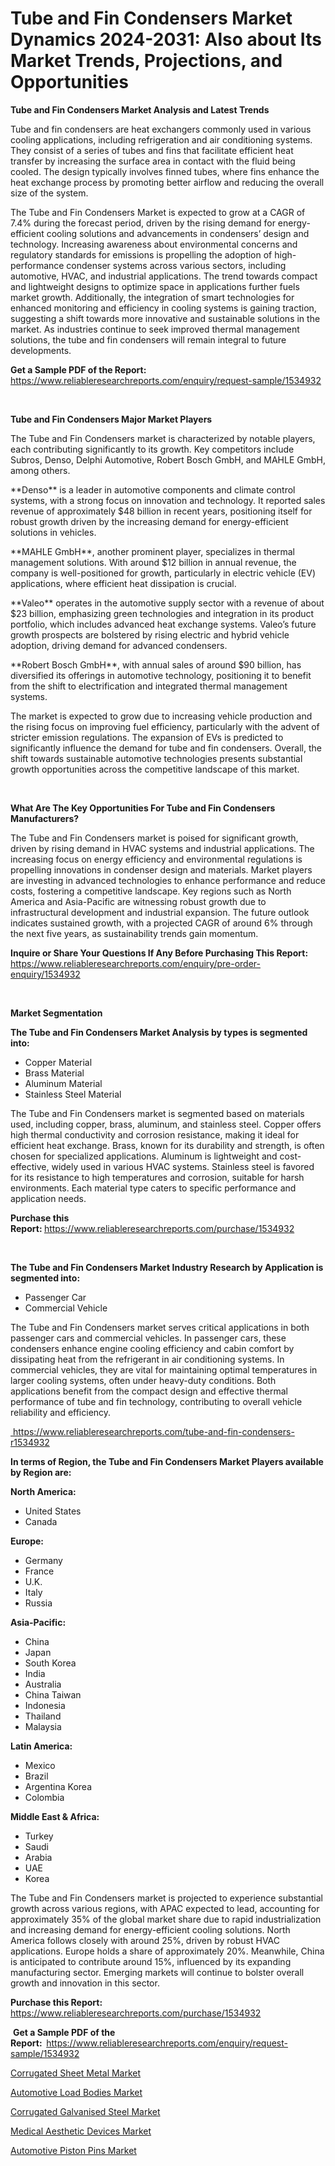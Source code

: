 <p><h1>Tube and Fin Condensers Market Dynamics 2024-2031: Also about Its Market Trends, Projections, and Opportunities</h1></p><p><strong>Tube and Fin Condensers Market Analysis and Latest Trends</strong></p>
<p><p>Tube and fin condensers are heat exchangers commonly used in various cooling applications, including refrigeration and air conditioning systems. They consist of a series of tubes and fins that facilitate efficient heat transfer by increasing the surface area in contact with the fluid being cooled. The design typically involves finned tubes, where fins enhance the heat exchange process by promoting better airflow and reducing the overall size of the system.</p><p>The Tube and Fin Condensers Market is expected to grow at a CAGR of 7.4% during the forecast period, driven by the rising demand for energy-efficient cooling solutions and advancements in condensers’ design and technology. Increasing awareness about environmental concerns and regulatory standards for emissions is propelling the adoption of high-performance condenser systems across various sectors, including automotive, HVAC, and industrial applications. The trend towards compact and lightweight designs to optimize space in applications further fuels market growth. Additionally, the integration of smart technologies for enhanced monitoring and efficiency in cooling systems is gaining traction, suggesting a shift towards more innovative and sustainable solutions in the market. As industries continue to seek improved thermal management solutions, the tube and fin condensers will remain integral to future developments.</p></p>
<p><strong>Get a Sample PDF of the Report:&nbsp;</strong> <a href="https://www.reliableresearchreports.com/enquiry/request-sample/1534932?utm_campaign=83&utm_medium=2&utm_source=Github&utm_content=ia&utm_term=03112024&utm_id=tube-and-fin-condensers">https://www.reliableresearchreports.com/enquiry/request-sample/1534932</a></p>
<p>&nbsp;</p>
<p><strong>Tube and Fin Condensers Major Market Players</strong></p>
<p><p>The Tube and Fin Condensers market is characterized by notable players, each contributing significantly to its growth. Key competitors include Subros, Denso, Delphi Automotive, Robert Bosch GmbH, and MAHLE GmbH, among others. </p><p>**Denso** is a leader in automotive components and climate control systems, with a strong focus on innovation and technology. It reported sales revenue of approximately $48 billion in recent years, positioning itself for robust growth driven by the increasing demand for energy-efficient solutions in vehicles.</p><p>**MAHLE GmbH**, another prominent player, specializes in thermal management solutions. With around $12 billion in annual revenue, the company is well-positioned for growth, particularly in electric vehicle (EV) applications, where efficient heat dissipation is crucial.</p><p>**Valeo** operates in the automotive supply sector with a revenue of about $23 billion, emphasizing green technologies and integration in its product portfolio, which includes advanced heat exchange systems. Valeo’s future growth prospects are bolstered by rising electric and hybrid vehicle adoption, driving demand for advanced condensers.</p><p>**Robert Bosch GmbH**, with annual sales of around $90 billion, has diversified its offerings in automotive technology, positioning it to benefit from the shift to electrification and integrated thermal management systems.</p><p>The market is expected to grow due to increasing vehicle production and the rising focus on improving fuel efficiency, particularly with the advent of stricter emission regulations. The expansion of EVs is predicted to significantly influence the demand for tube and fin condensers. Overall, the shift towards sustainable automotive technologies presents substantial growth opportunities across the competitive landscape of this market.</p></p>
<p>&nbsp;</p>
<p><strong>What Are The Key Opportunities For Tube and Fin Condensers Manufacturers?</strong></p>
<p><p>The Tube and Fin Condensers market is poised for significant growth, driven by rising demand in HVAC systems and industrial applications. The increasing focus on energy efficiency and environmental regulations is propelling innovations in condenser design and materials. Market players are investing in advanced technologies to enhance performance and reduce costs, fostering a competitive landscape. Key regions such as North America and Asia-Pacific are witnessing robust growth due to infrastructural development and industrial expansion. The future outlook indicates sustained growth, with a projected CAGR of around 6% through the next five years, as sustainability trends gain momentum.</p></p>
<p><strong>Inquire or Share Your Questions If Any Before Purchasing This Report:</strong> <a href="https://www.reliableresearchreports.com/enquiry/pre-order-enquiry/1534932?utm_campaign=83&utm_medium=2&utm_source=Github&utm_content=ia&utm_term=03112024&utm_id=tube-and-fin-condensers">https://www.reliableresearchreports.com/enquiry/pre-order-enquiry/1534932</a></p>
<p>&nbsp;</p>
<p><strong>Market Segmentation</strong></p>
<p><strong>The Tube and Fin Condensers Market Analysis by types is segmented into:</strong></p>
<p><ul><li>Copper Material</li><li>Brass Material</li><li>Aluminum Material</li><li>Stainless Steel Material</li></ul></p>
<p><p>The Tube and Fin Condensers market is segmented based on materials used, including copper, brass, aluminum, and stainless steel. Copper offers high thermal conductivity and corrosion resistance, making it ideal for efficient heat exchange. Brass, known for its durability and strength, is often chosen for specialized applications. Aluminum is lightweight and cost-effective, widely used in various HVAC systems. Stainless steel is favored for its resistance to high temperatures and corrosion, suitable for harsh environments. Each material type caters to specific performance and application needs.</p></p>
<p><strong>Purchase this Report:&nbsp;</strong><a href="https://www.reliableresearchreports.com/purchase/1534932?utm_campaign=83&utm_medium=2&utm_source=Github&utm_content=ia&utm_term=03112024&utm_id=tube-and-fin-condensers">https://www.reliableresearchreports.com/purchase/1534932</a></p>
<p>&nbsp;</p>
<p><strong>The Tube and Fin Condensers Market Industry Research by Application is segmented into:</strong></p>
<p><ul><li>Passenger Car</li><li>Commercial Vehicle</li></ul></p>
<p><p>The Tube and Fin Condensers market serves critical applications in both passenger cars and commercial vehicles. In passenger cars, these condensers enhance engine cooling efficiency and cabin comfort by dissipating heat from the refrigerant in air conditioning systems. In commercial vehicles, they are vital for maintaining optimal temperatures in larger cooling systems, often under heavy-duty conditions. Both applications benefit from the compact design and effective thermal performance of tube and fin technology, contributing to overall vehicle reliability and efficiency.</p></p>
<p><a href="https://www.reliableresearchreports.com/tube-and-fin-condensers-r1534932?utm_campaign=83&utm_medium=2&utm_source=Github&utm_content=ia&utm_term=03112024&utm_id=tube-and-fin-condensers">&nbsp;https://www.reliableresearchreports.com/tube-and-fin-condensers-r1534932</a></p>
<p><strong>In terms of Region, the Tube and Fin Condensers Market Players available by Region are:</strong></p>
<p>
    <p> <strong> North America: </strong>
        <ul>
            <li>United States</li>
            <li>Canada</li>
        </ul>
        </p> 
    <p> <strong> Europe: </strong>
        <ul>
            <li>Germany</li>
            <li>France</li>
            <li>U.K.</li>
            <li>Italy</li>
            <li>Russia</li>
        </ul>
        </p> 
    <p> <strong> Asia-Pacific: </strong>
        <ul>
            <li>China</li>
            <li>Japan</li>
            <li>South Korea</li>
            <li>India</li>
            <li>Australia</li>
            <li>China Taiwan</li>
            <li>Indonesia</li>
            <li>Thailand</li>
            <li>Malaysia</li>
        </ul>
        </p> 
    <p> <strong> Latin America: </strong>
        <ul>
            <li>Mexico</li>
            <li>Brazil</li>
            <li>Argentina Korea</li>
            <li>Colombia</li>
        </ul>
        </p> 
    <p> <strong> Middle East & Africa: </strong>
        <ul>
            <li>Turkey</li>
            <li>Saudi</li>
            <li>Arabia</li>
            <li>UAE</li>
            <li>Korea</li>
        </ul>
    </p>
    </p>
<p><p>The Tube and Fin Condensers market is projected to experience substantial growth across various regions, with APAC expected to lead, accounting for approximately 35% of the global market share due to rapid industrialization and increasing demand for energy-efficient cooling solutions. North America follows closely with around 25%, driven by robust HVAC applications. Europe holds a share of approximately 20%. Meanwhile, China is anticipated to contribute around 15%, influenced by its expanding manufacturing sector. Emerging markets will continue to bolster overall growth and innovation in this sector.</p></p>
<p><strong>Purchase this Report: </strong><a href="https://www.reliableresearchreports.com/purchase/1534932?utm_campaign=83&utm_medium=2&utm_source=Github&utm_content=ia&utm_term=03112024&utm_id=tube-and-fin-condensers">https://www.reliableresearchreports.com/purchase/1534932</a></p>
<p>&nbsp;<strong>Get a Sample PDF of the Report:&nbsp;&nbsp;</strong><a href="https://www.reliableresearchreports.com/enquiry/request-sample/1534932?utm_campaign=83&utm_medium=2&utm_source=Github&utm_content=ia&utm_term=03112024&utm_id=tube-and-fin-condensers">https://www.reliableresearchreports.com/enquiry/request-sample/1534932</a></p>
<p><strong></strong></p>
<p><p><a href="https://www.linkedin.com/pulse/investing-corrugated-sheet-metal-market-trends-leading-products-hx37f?utm_campaign=83&utm_medium=2&utm_source=Github&utm_content=ia&utm_term=03112024&utm_id=tube-and-fin-condensers">Corrugated Sheet Metal Market</a></p><p><a href="https://github.com/Alanbrewer218/Market-Research-Report-List-1/blob/main/automotive-load-bodies-market.md?utm_campaign=83&utm_medium=2&utm_source=Github&utm_content=ia&utm_term=03112024&utm_id=tube-and-fin-condensers">Automotive Load Bodies Market</a></p><p><a href="https://www.linkedin.com/pulse/corrugated-galvanised-steel-market-evolution-regional-adaptations-0bsqf?utm_campaign=83&utm_medium=2&utm_source=Github&utm_content=ia&utm_term=03112024&utm_id=tube-and-fin-condensers">Corrugated Galvanised Steel Market</a></p><p><a href="https://issuu.com/reportprime-2/docs/medical-aesthetic-devices-market-si_24d61ed4786233?utm_campaign=83&utm_medium=2&utm_source=Github&utm_content=ia&utm_term=03112024&utm_id=tube-and-fin-condensers">Medical Aesthetic Devices Market</a></p><p><a href="https://github.com/fannklhimesu/Market-Research-Report-List-1/blob/main/automotive-piston-pins-market.md?utm_campaign=83&utm_medium=2&utm_source=Github&utm_content=ia&utm_term=03112024&utm_id=tube-and-fin-condensers">Automotive Piston Pins Market</a></p></p>